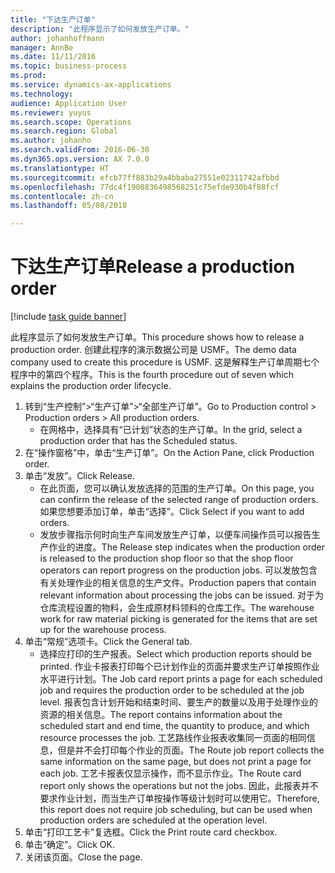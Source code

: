 ```yaml
---
title: "下达生产订单"
description: "此程序显示了如何发放生产订单。"
author: johanhoffmann
manager: AnnBe
ms.date: 11/11/2016
ms.topic: business-process
ms.prod: 
ms.service: dynamics-ax-applications
ms.technology: 
audience: Application User
ms.reviewer: yuyus
ms.search.scope: Operations
ms.search.region: Global
ms.author: johanho
ms.search.validFrom: 2016-06-30
ms.dyn365.ops.version: AX 7.0.0
ms.translationtype: HT
ms.sourcegitcommit: efcb77ff883b29a4bbaba27551e02311742afbbd
ms.openlocfilehash: 77dc4f1908836498568251c75efde930b4f88fcf
ms.contentlocale: zh-cn
ms.lasthandoff: 05/08/2018

---
```

# <a name="release-a-production-order"></a><span data-ttu-id="c0334-103">下达生产订单</span><span class="sxs-lookup"><span data-stu-id="c0334-103">Release a production order</span></span>

[!include [task guide banner](../../includes/task-guide-banner.md)]

<span data-ttu-id="c0334-104">此程序显示了如何发放生产订单。</span><span class="sxs-lookup"><span data-stu-id="c0334-104">This procedure shows how to release a production order.</span></span> <span data-ttu-id="c0334-105">创建此程序的演示数据公司是 USMF。</span><span class="sxs-lookup"><span data-stu-id="c0334-105">The demo data company used to create this procedure is USMF.</span></span> <span data-ttu-id="c0334-106">这是解释生产订单周期七个程序中的第四个程序。</span><span class="sxs-lookup"><span data-stu-id="c0334-106">This is the fourth procedure out of seven which explains the production order lifecycle.</span></span>

1. <span data-ttu-id="c0334-107">转到“生产控制”>“生产订单”>“全部生产订单”。</span><span class="sxs-lookup"><span data-stu-id="c0334-107">Go to Production control > Production orders > All production orders.</span></span>
    * <span data-ttu-id="c0334-108">在网格中，选择具有“已计划”状态的生产订单。</span><span class="sxs-lookup"><span data-stu-id="c0334-108">In the grid, select a production order that has the Scheduled status.</span></span>  
2. <span data-ttu-id="c0334-109">在“操作窗格”中，单击“生产订单”。</span><span class="sxs-lookup"><span data-stu-id="c0334-109">On the Action Pane, click Production order.</span></span>
3. <span data-ttu-id="c0334-110">单击“发放”。</span><span class="sxs-lookup"><span data-stu-id="c0334-110">Click Release.</span></span>
    * <span data-ttu-id="c0334-111">在此页面，您可以确认发放选择的范围的生产订单。</span><span class="sxs-lookup"><span data-stu-id="c0334-111">On this page, you can confirm the release of the selected range of production orders.</span></span> <span data-ttu-id="c0334-112">如果您想要添加订单，单击“选择”。</span><span class="sxs-lookup"><span data-stu-id="c0334-112">Click Select if you want to add orders.</span></span>  
    * <span data-ttu-id="c0334-113">发放步骤指示何时向生产车间发放生产订单，以便车间操作员可以报告生产作业的进度。</span><span class="sxs-lookup"><span data-stu-id="c0334-113">The Release step indicates when the production order is released to the production shop floor so that the shop floor operators can report progress on the production jobs.</span></span> <span data-ttu-id="c0334-114">可以发放包含有关处理作业的相关信息的生产文件。</span><span class="sxs-lookup"><span data-stu-id="c0334-114">Production papers that contain relevant information about processing the jobs can be issued.</span></span> <span data-ttu-id="c0334-115">对于为仓库流程设置的物料，会生成原材料领料的仓库工作。</span><span class="sxs-lookup"><span data-stu-id="c0334-115">The warehouse work for raw material picking is generated for the items that are set up for the warehouse process.</span></span>  
4. <span data-ttu-id="c0334-116">单击“常规”选项卡。</span><span class="sxs-lookup"><span data-stu-id="c0334-116">Click the General tab.</span></span>
    * <span data-ttu-id="c0334-117">选择应打印的生产报表。</span><span class="sxs-lookup"><span data-stu-id="c0334-117">Select which production reports should be printed.</span></span> <span data-ttu-id="c0334-118">作业卡报表打印每个已计划作业的页面并要求生产订单按照作业水平进行计划。</span><span class="sxs-lookup"><span data-stu-id="c0334-118">The Job card report prints a page for each scheduled job and requires the production order to be scheduled at the job level.</span></span> <span data-ttu-id="c0334-119">报表包含计划开始和结束时间、要生产的数量以及用于处理作业的资源的相关信息。</span><span class="sxs-lookup"><span data-stu-id="c0334-119">The report contains information about the scheduled start and end time, the quantity to produce, and which resource processes the job.</span></span> <span data-ttu-id="c0334-120">工艺路线作业报表收集同一页面的相同信息，但是并不会打印每个作业的页面。</span><span class="sxs-lookup"><span data-stu-id="c0334-120">The Route job report collects the same information on the same page, but does not print a page for each job.</span></span> <span data-ttu-id="c0334-121">工艺卡报表仅显示操作，而不显示作业。</span><span class="sxs-lookup"><span data-stu-id="c0334-121">The Route card report only shows the operations but not the jobs.</span></span> <span data-ttu-id="c0334-122">因此，此报表并不要求作业计划，而当生产订单按操作等级计划时可以使用它。</span><span class="sxs-lookup"><span data-stu-id="c0334-122">Therefore, this report does not require job scheduling, but can be used when production orders are scheduled at the operation level.</span></span>  
5. <span data-ttu-id="c0334-123">单击“打印工艺卡”复选框。</span><span class="sxs-lookup"><span data-stu-id="c0334-123">Click the Print route card checkbox.</span></span>
6. <span data-ttu-id="c0334-124">单击“确定”。</span><span class="sxs-lookup"><span data-stu-id="c0334-124">Click OK.</span></span>
7. <span data-ttu-id="c0334-125">关闭该页面。</span><span class="sxs-lookup"><span data-stu-id="c0334-125">Close the page.</span></span>

